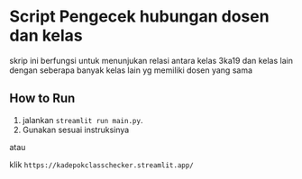 # Script Pengecek hubungan dosen dan kelas
skrip ini berfungsi untuk menunjukan relasi antara kelas 3ka19 dan kelas lain dengan seberapa banyak kelas lain yg memiliki dosen yang sama

## How to Run
1. jalankan `streamlit run main.py`.
2. Gunakan sesuai instruksinya

atau

klik `https://kadepokclasschecker.streamlit.app/`